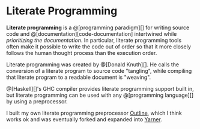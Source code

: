 # Literate Programming

__Literate programming__ is a @[programming paradigm][] for writing source code and
@[documentation][code-documentation] intertwined while *prioritizing the documentation*.
In particular, literate programming tools often make it possible to write the code
out of order so that it more closely follows the human thought process than the
execution order.

Literate programming was created by @[Donald Knuth][]. He calls the conversion of a literate
program to source code "tangling", while compiling that literate program to a readable document
is "weaving".

@[Haskell][]'s GHC compiler provides literate programming support built in, but literate
programming can be used with any @[programming language][] by using a preprocessor.

I built my own literate programming preprocessor [Outline][], which I think works ok
and was eventually forked and expanded into [Yarner][].

[Outline]: https://github.com/foxfriends/outline
[Yarner]: https://github.com/mlange-42/yarner
